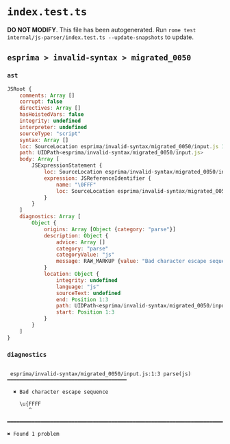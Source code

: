 # `index.test.ts`

**DO NOT MODIFY**. This file has been autogenerated. Run `rome test internal/js-parser/index.test.ts --update-snapshots` to update.

## `esprima > invalid-syntax > migrated_0050`

### `ast`

```javascript
JSRoot {
	comments: Array []
	corrupt: false
	directives: Array []
	hasHoistedVars: false
	integrity: undefined
	interpreter: undefined
	sourceType: "script"
	syntax: Array []
	loc: SourceLocation esprima/invalid-syntax/migrated_0050/input.js 1:0-2:0
	path: UIDPath<esprima/invalid-syntax/migrated_0050/input.js>
	body: Array [
		JSExpressionStatement {
			loc: SourceLocation esprima/invalid-syntax/migrated_0050/input.js 1:0-1:7
			expression: JSReferenceIdentifier {
				name: "\0FFF"
				loc: SourceLocation esprima/invalid-syntax/migrated_0050/input.js 1:0-1:7 (\0FFF)
			}
		}
	]
	diagnostics: Array [
		Object {
			origins: Array [Object {category: "parse"}]
			description: Object {
				advice: Array []
				category: "parse"
				categoryValue: "js"
				message: RAW_MARKUP {value: "Bad character escape sequence"}
			}
			location: Object {
				integrity: undefined
				language: "js"
				sourceText: undefined
				end: Position 1:3
				path: UIDPath<esprima/invalid-syntax/migrated_0050/input.js>
				start: Position 1:3
			}
		}
	]
}
```

### `diagnostics`

```

 esprima/invalid-syntax/migrated_0050/input.js:1:3 parse(js) ━━━━━━━━━━━━━━━━━━━━━━━━━━━━━━━━━━━━━━━

  ✖ Bad character escape sequence

    \u{FFFF
       ^

━━━━━━━━━━━━━━━━━━━━━━━━━━━━━━━━━━━━━━━━━━━━━━━━━━━━━━━━━━━━━━━━━━━━━━━━━━━━━━━━━━━━━━━━━━━━━━━━━━━━

✖ Found 1 problem

```
